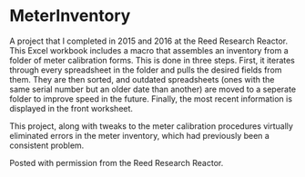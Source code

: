 # MeterInventory

A project that I completed in 2015 and 2016 at the Reed Research Reactor. This Excel workbook includes a macro that assembles an inventory from a folder of meter calibration forms. This is done in three steps. First, it iterates through every spreadsheet in the folder and pulls the desired fields from them. They are then sorted, and outdated spreadsheets (ones with the same serial number but an older date than another) are moved to a seperate folder to improve speed in the future. Finally, the most recent information is displayed in the front worksheet. 

This project, along with tweaks to the meter calibration procedures virtually eliminated errors in the meter inventory, which had previously been a consistent problem.

Posted with permission from the Reed Research Reactor. 
